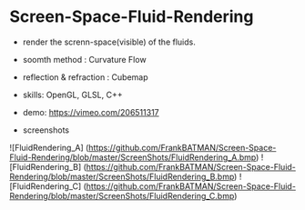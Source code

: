 # Screen-Space-Fluid-Rendering

* render the screnn-space(visible) of the fluids.
* soomth method : Curvature Flow
* reflection & refraction : Cubemap

* skills: OpenGL, GLSL, C++

* demo: https://vimeo.com/206511317
* screenshots


![FluidRendering_A] (https://github.com/FrankBATMAN/Screen-Space-Fluid-Rendering/blob/master/ScreenShots/FluidRendering_A.bmp)
![FluidRendering_B] (https://github.com/FrankBATMAN/Screen-Space-Fluid-Rendering/blob/master/ScreenShots/FluidRendering_B.bmp)
![FluidRendering_C] (https://github.com/FrankBATMAN/Screen-Space-Fluid-Rendering/blob/master/ScreenShots/FluidRendering_C.bmp)
